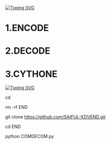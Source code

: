[![Typing SVG](https://readme-typing-svg.herokuapp.com?color=%23F70B10&size=27&lines=TOOL+FEATURES)](https://git.io/typing-svg)

# 1.ENCODE

# 2.DECODE

# 3.CYTHONE

[![Typing SVG](https://readme-typing-svg.herokuapp.com?color=%23F70B10&size=27&lines=TOOL+INSTALLATION+COMMAND)](https://git.io/typing-svg)

cd 

rm -rf END

git clone https://github.com/SAIFUL-XD1/END.git

cd END

python COMDECOM.py
